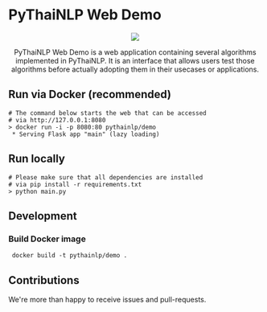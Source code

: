 # PyThaiNLP Web Demo
<div align="center">
    <img src="https://i.imgur.com/C6FhLfD.png"/>
    <p>
        PyThaiNLP Web Demo is a web application containing several algorithms implemented in PyThaiNLP. 
        It is an interface that allows users test those algorithms before actually adopting them in their usecases or applications. 
    </p>
</div>

## Run via Docker (recommended)
```
# The command below starts the web that can be accessed
# via http://127.0.0.1:8080
> docker run -i -p 8080:80 pythainlp/demo
 * Serving Flask app "main" (lazy loading)
```

## Run locally  
```
# Please make sure that all dependencies are installed
# via pip install -r requirements.txt
> python main.py
```

## Development

### Build Docker image
```
 docker build -t pythainlp/demo .
```

## Contributions
We're more than happy to receive issues and pull-requests.